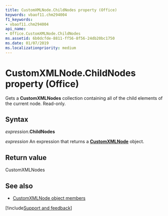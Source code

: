 ```yaml
---
title: CustomXMLNode.ChildNodes property (Office)
keywords: vbaof11.chm294004
f1_keywords:
- vbaof11.chm294004
api_name:
- Office.CustomXMLNode.ChildNodes
ms.assetid: 6b0dcfde-8811-ff56-8f56-24db20bc1750
ms.date: 01/07/2019
ms.localizationpriority: medium
---
```



# CustomXMLNode.ChildNodes property (Office)

Gets a **CustomXMLNodes** collection containing all of the child elements of the current node. Read-only.


## Syntax

_expression_.**ChildNodes**

_expression_ An expression that returns a **[CustomXMLNode](Office.CustomXMLNode.md)** object.


## Return value

CustomXMLNodes


## See also

- [CustomXMLNode object members](overview/library-reference/customxmlnode-members-office.md)

[!include[Support and feedback](~/includes/feedback-boilerplate.md)]